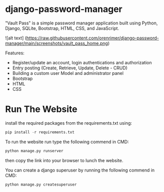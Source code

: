 # django-password-manager


"Vault Pass" is a simple password manager application built using Python, Django, SQLite, Bootstrap, HTML, CSS, and JavaScript.

![alt text] 
(https://raw.githubusercontent.com/orenrimer/django-password-manager/main/screenshots/vault_pass_home.png)


Features:

  - Register/update an account, login authentications and authorization
  - Entry posting (Create, Retrieve, Update, Delete - CRUD)
  - Building a custom user Model and administrator panel
  - Bootstrap
  - HTML
  - CSS


# Run The Website

install the required packages from the requirements.txt using:
```python
pip install -r requirements.txt
```
To run the website run type the following commend in CMD: 
```python
python manage.py runserver
```
then copy the link into your browser to lunch the website.
<br/>

You can create a django superuser by running the following commend in CMD:
```python
python manage.py createsuperuser
```

